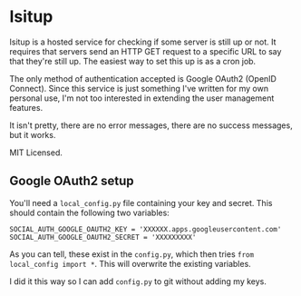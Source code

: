 Isitup
======

Isitup is a hosted service for checking if some server is still up or not. It
requires that servers send an HTTP GET request to a specific URL to say that
they're still up. The easiest way to set this up is as a cron job.

The only method of authentication accepted is Google OAuth2 (OpenID Connect).
Since this service is just something I've written for my own personal use, I'm
not too interested in extending the user management features.

It isn't pretty, there are no error messages, there are no success messages,
but it works.

MIT Licensed.


Google OAuth2 setup
-------------------

You'll need a `local_config.py` file containing your key and secret. This
should contain the following two variables:

    SOCIAL_AUTH_GOOGLE_OAUTH2_KEY = 'XXXXXX.apps.googleusercontent.com'
    SOCIAL_AUTH_GOOGLE_OAUTH2_SECRET = 'XXXXXXXXX'

As you can tell, these exist in the `config.py`, which then tries `from
local_config import *`. This will overwrite the existing variables.

I did it this way so I can add `config.py` to git without adding my keys.
